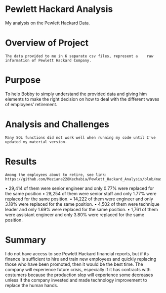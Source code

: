 # Pewlett Hackard Analysis
My analysis on the Pewlett Hackard Data.

# Overview of Project
	The data provided to me in 6 separate csv files, represent a 	raw information of Pewlett Hackard Company. 

# Purpose
To help Bobby to simply understand the provided data and 	giving him elements to make the right decision on how to deal with the different waves of employees’ retirement.
# Analysis and Challenges
	Many SQL functions did not work well when running my code until I've 	updated my material version.


# Results
	Among the employees about to retire, see link: 
	https://github.com/Meziane228Kechabia/Pewlett_Hackard_Analysis/blob/master/Data/retiring_titles.csv
•	29,414 of them were senior engineer and only 0.77% were replaced for the same position
•	28,254 of them were senior staff and only 1.77% were replaced for the same position.
•	14,222 of them were engineer and only 3.18% were replaced for the same position.
•	4,502 of them were technique leader and only 1.69% were replaced for the same position.
•	1,761 of them were assistant engineer and only 3.80% were replaced for the same position.

# Summary
I do not have access to see Pewlett Hackard financial reports, but if its finance is sufficient to hire and train new employees and quickly replacing those who have been promoted, then it would be the best time.
The company will experience future crisis, especially if it has contracts with costumers because the production slop will experience some decreases unless if the company invested and made technology improvement to replace the human hands.
